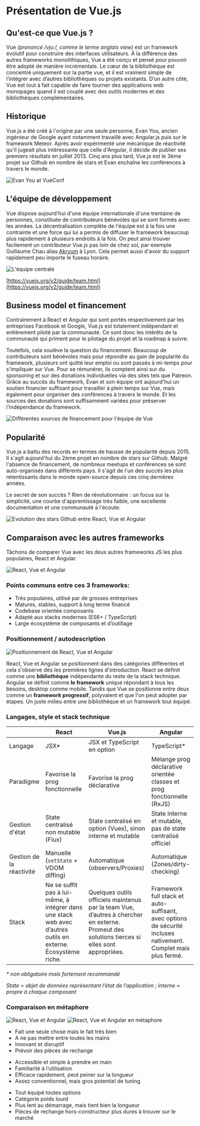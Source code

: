# Présentation de Vue.js

## Qu'est-ce que Vue.js ?

Vue *(prononcé /vjuː/, comme le terme anglais view)* est un framework évolutif pour construire des interfaces utilisateurs. À la différence des autres frameworks monolithiques, Vue a été conçu et pensé pour pouvoir être adopté de manière incrémentale. Le cœur de la bibliothèque est concentré uniquement sur la partie vue, et il est vraiment simple de l’intégrer avec d’autres bibliothèques ou projets existants. D’un autre côté, Vue est tout à fait capable de faire tourner des applications web monopages quand il est couplé avec des outils modernes et des bibliothèques complémentaires.

## Historique
Vue.js a été créé à l'origine par une seule personne, Evan You, ancien ingénieur de Google ayant notamment travaillé avec Angular.js puis sur le framework Meteor. Après avoir expérimenté une mécanique de réactivité qu'il jugeait plus intéressante que celle d'Angular, il décide de publier ses premiers résultats en juillet 2013. Cinq ans plus tard, Vue.js est le 3ème projet sur Github en nombre de stars et Evan enchaîne les conférences à travers le monde.

![Evan You at VueConf](../../assets/evanyou.jpg)


## L'équipe de développement
Vue dispose aujourd'hui d'une équipe internationale d'une trentaine de personnes, constituée de contributeurs bénévoles qui se sont formés avec les années. La décentralisation complète de l'équipe est à la fois une contrainte et une force qui lui a permis de diffuser le framework beaucoup plus rapidement à plusieurs endroits à la fois. On peut ainsi trouver facilement un contributeur Vue.js pas loin de chez soi, par exemple Guillaume Chau alias [Akryum](https://twitter.com/akryum) à Lyon. Cela permet aussi d'avoir du support rapidement peu importe le fuseau horaire.

![L'équipe centrale](../../assets/team.jpg)

[https://vuejs.org/v2/guide/team.html](https://vuejs.org/v2/guide/team.html)

## Business model et financement

Contrairement à React et Angular qui sont portés respectivement par les entreprises Facebook et Google, Vue.js est totalement indépendant et entièrement piloté par la communauté. Ce sont donc les intérêts de la communauté qui priment pour le pilotage du projet et la roadmap à suivre.

Toutefois, cela soulève la question du financement. Beaucoup de contributeurs sont bénévoles mais pour répondre au gain de popularité du framework, plusieurs ont quitté leur emploi ou sont passés à mi-temps pour s'impliquer sur Vue. Pour se rémunérer, ils comptent ainsi sur du sponsoring et sur des donations individuelles via des sites tels que Patreon. Grâce au succès du framework, Evan et son équipe ont aujourd'hui un soutien financier suffisant pour travailler à plein temps sur Vue, mais également pour organiser des conférences à travers le monde. Et les sources des donations sont suffisamment variées pour préserver l'indépendance du framework.

![Différentes sources de financement pour l'équipe de Vue](../../assets/financement.jpg)

## Popularité
Vue.js a battu des records en termes de hausse de popularité depuis 2015. Il s'agit aujourd'hui du 2ème projet en nombre de stars sur Github. Malgré l'absence de financement, de nombreux meetups et conférences se sont auto-organisés dans différents pays. Il s'agit de l'un des succès les plus retentissants dans le monde open-source depuis ces cinq dernières années.

Le secret de son succès ? Rien de révolutionnaire : un focus sur la simplicité, une courbe d'apprentissage très faible, une excellente documentation et une communauté à l'écoute.

![Evolution des stars Github entre React, Vue et Angular](../../assets/popularite.jpg)

## Comparaison avec les autres frameworks
Tâchons de comparer Vue avec les deux autres frameworks JS les plus populaires, React et Angular.

![React, Vue et Angular](../../assets/react-vue-angular.jpg)

### Points communs entre ces 3 frameworks:
- Très populaires, utilisé par de grosses entreprises
- Matures, stables, support à long terme financé
- Codebase orientée composants
- Adapté aux stacks modernes (ES6+ / TypeScript)
- Large écosystème de composants et d’outillage

### Positionnement / autodescription

![Positionnement de React, Vue et Angular](../../assets/autodescription.jpg)

React, Vue et Angular se positionnent dans des catégories différentes et cela s'observe dès les premières lignes d'introduction. React se définit comme une **bibliothèque** indépendante du reste de la stack technique. Angular se définit comme **le framework** unique répondant à tous les besoins, desktop comme mobile. Tandis que Vue se positionne entre deux comme un **framework progressif**, polyvalent et que l'on peut adopter par étapes. Un juste milieu entre une bibliothèque et un framework tout équipé.

### Langages, style et stack technique
|               | React	      | Vue.js	         | Angular       |
|---------------|-------------|------------------|---------------|
Langage         |	JSX*    | JSX et TypeScript en option	| TypeScript* |
Paradigme       | Favorise la prog fonctionnelle | Favorise la prog déclarative	| Mélange prog déclarative orientée classes et prog fonctionnelle (RxJS) |
Gestion d'état	| State centralisé non mutable (Flux) |	State centralisé en option (Vuex), sinon interne et mutable	| State interne et mutable, pas de state centralisé officiel |
Gestion de la réactivité | Manuelle (`setState` + VDOM diffing) | Automatique (observers/Proxies) | Automatique (Zones/dirty-checking) |
Stack |	Ne se suffit pas à lui-même, à intégrer dans une stack web avec d’autres outils en externe. Écosystème riche. |	Quelques outils officiels maintenus par la team Vue, d’autres à chercher en externe. Promeut des solutions tierces si elles sont appropriées.	| Framework full stack et auto-suffisant, avec options de sécurité incluses nativement. Complet mais plus fermé. |

*\* non obligatoire mais fortement recommandé*

*State = objet de données représentant l’état de l’application ; interne = propre à chaque composant*

### Comparaison en métaphore


![React, Vue et Angular](../../assets/react-vue-angular.jpg)
![React, Vue et Angular en métaphore](../../assets/react-vue-angular-metaphore.jpg)

<div class="cols">
<div class="col">

- Fait une seule chose mais le fait très bien
- A ne pas mettre entre toutes les mains
- Innovant et disruptif
- Prévoir des pièces de rechange

</div>
<div class="col">

- Accessible et simple à prendre en main
- Familiarité à l’utilisation
- Efficace rapidement, peut peiner sur la longueur
- Assez conventionnel, mais gros potentiel de tuning

</div>
<div class="col">

- Tout équipé toutes options
- Catégorie poids lourd
- Plus lent au démarrage, mais tient bien la longueur
- Pièces de rechange hors-constructeur plus dures à trouver sur le marché

</div>
</div>